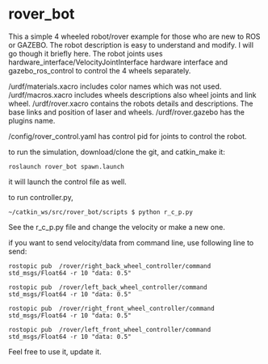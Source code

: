# rover_bot

This a simple 4 wheeled robot/rover example for those who are new to ROS or GAZEBO. The robot description is easy to understand and modify. I will go though it briefly here. The robot joints uses hardware_interface/VelocityJointInterface hardware interface and gazebo_ros_control to control the 4 wheels separately.

/urdf/materials.xacro includes color names which was not used.
/urdf/macros.xacro includes wheels descriptions also wheel joints and link wheel.
/urdf/rover.xacro contains the robots details and descriptions. The base links and position of laser and wheels.
/urdf/rover.gazebo has the plugins name.

/config/rover_control.yaml has control pid for joints to control the robot.

to run the simulation, download/clone the git, and catkin_make it:

```roslaunch rover_bot spawn.launch```

it will launch the control file as well.

to run controller.py, 

```~/catkin_ws/src/rover_bot/scripts $ python r_c_p.py```

See the r_c_p.py file and change the velocity or make a new one.

if you want to send velocity/data from command line, use following line to send:

```rostopic pub  /rover/right_back_wheel_controller/command std_msgs/Float64 -r 10 "data: 0.5"```

```rostopic pub  /rover/left_back_wheel_controller/command std_msgs/Float64 -r 10 "data: 0.5"```

```rostopic pub  /rover/right_front_wheel_controller/command std_msgs/Float64 -r 10 "data: 0.5"```

```rostopic pub  /rover/left_front_wheel_controller/command std_msgs/Float64 -r 10 "data: 0.5"```


Feel free to use it, update it.
